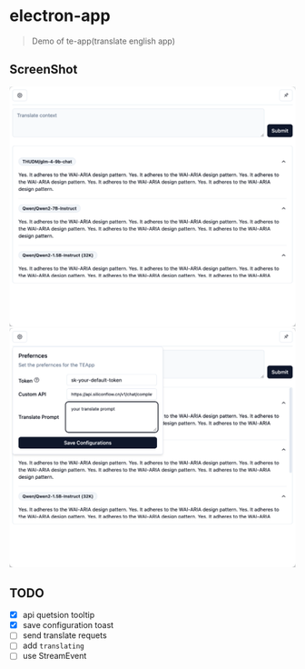 # electron-app

> Demo of te-app(translate english app)

## ScreenShot
![ss-1](./screenshot/image-1.png)
![ss-2](./screenshot/image-2.png)

## TODO
- [x] api quetsion tooltip
- [x] save configuration toast
- [ ] send translate requets
- [ ] add `translating`
- [ ] use StreamEvent